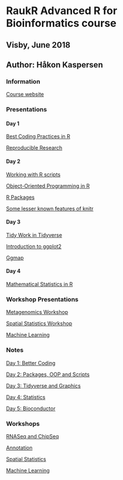 ﻿# RaukR Advanced R for Bioinformatics course
## Visby, June 2018
## Author: Håkon Kaspersen

### Information
[Course website](https://nbisweden.github.io/workshop-RaukR-1806/)

### Presentations

#### Day 1

[Best Coding Practices in 
R](https://nbisweden.github.io/RaukR-2018/best_coding_practises_Marcin/presentation/pres_best_coding_practises.html#1)

[Reproducible
Research](https://nbisweden.github.io/RaukR-2018/reproducible_research_Roy/presentation/rr_presentation.html#1)

#### Day 2

[Working with R 
scripts](https://nbisweden.github.io/RaukR-2018/working_with_scripts_Markus/presentation/WorkingWithScriptsPresentation.html#1)

[Object-Oriented Programming in 
R](https://nbisweden.github.io/RaukR-2018/oop_Marcin/oop_presentation/oop_presentation.html#1)

[R 
Packages](https://nbisweden.github.io/RaukR-2018/rpackages_Sebastian/presentation/rpackages_Sebastian.html#1)

[Some lesser known features of 
knitr](https://slides.yihui.name/2018-knitr-Raukr-yihui-xie.html#1)

#### Day 3

[Tidy Work in 
Tidyverse](https://nbisweden.github.io/RaukR-2018/tidyverse_Marcin/presentation/tidyverse_presentation.html#1)

[Introduction to 
ggplot2](https://nbisweden.github.io/RaukR-2018/ggplot_Roy/presentation/ggplot_presentation.html#1)

[Ggmap](https://nbisweden.github.io/RaukR-2018/ggmap_Sebastian/presentation/ggmap_Sebastian.html#1)

#### Day 4

[Mathematical Statistics in 
R](https://nbisweden.github.io/RaukR-2018/GeneralStats_Nikolay/Presentation_GeneralStats.html#1)

### Workshop Presentations

[Metagenomics 
Workshop](https://nbisweden.github.io/RaukR-2018/metagenomics_John/presentation/DADA2_presentation.html#1)

[Spatial Statistics 
Workshop](https://nbisweden.github.io/RaukR-2018/aeral_data_Paula/presentation-disease-mapping.pdf)

[Machine 
Learning](https://nbisweden.github.io/RaukR-2018/MachineLearning_Nikolay/Presentation_MachineLearning.html#15)

### Notes

[Day 1: Better Coding](RaukR_Notes.html)

[Day 2: Packages, OOP and Scripts](RaukR_Notes_day2.html)

[Day 3: Tidyverse and Graphics](RaukR_Notes_day3.html)

[Day 4: Statistics](RaukR_Notes_day4.html)

[Day 5: Bioconductor](RaukR_Notes_day5.html)

### Workshops

[RNASeq and ChipSeq](RaukR_Workshop1_RNASeq_ChipSeq.html)

[Annotation](RaukR_Workshop2_Annotation.html)

[Spatial Statistics](RaukR_Workshop3_Spatial_Statistics.html)

[Machine Learning](RaukR_Workshop4_machine_learning.html)
